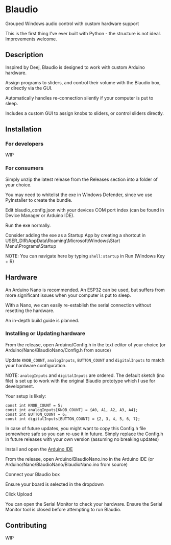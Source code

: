 # Blaudio
Grouped Windows audio control with custom hardware support

This is the first thing I've ever built with Python - the structure is not ideal. Improvements welcome.

## Description
Inspired by Deej, Blaudio is designed to work with custom Arduino hardware.

Assign programs to sliders, and control their volume with the Blaudio box, or directly via the GUI.

Automatically handles re-connection silently if your computer is put to sleep.

Includes a custom GUI to assign knobs to sliders, or control sliders directly.

## Installation
### For developers
WIP
### For consumers
Simply unzip the latest release from the Releases section into a folder of your choice.

You may need to whitelist the exe in Windows Defender, since we use PyInstaller to create the bundle.

Edit blaudio_config.json with your devices COM port index (can be found in Device Manager or Arduino IDE).

Run the exe normally.

Consider adding the exe as a Startup App by creating a shortcut in USER_DIR\AppData\Roaming\Microsoft\Windows\Start Menu\Programs\Startup

NOTE: You can navigate here by typing `shell:startup` in Run (Windows Key + R)

## Hardware
An Arduino Nano is recommended. An ESP32 can be used, but suffers from more significant issues when your computer is put to sleep.

With a Nano, we can easily re-establish the serial connection without resetting the hardware.

An in-depth build guide is planned.

### Installing or Updating hardware
From the release, open Arduino/Config.h in the text editor of your choice (or Arduino/Nano/BlaudioNano/Config.h from source)

Update `KNOB_COUNT`, `analogInputs`, `BUTTON_COUNT` and `digitalInputs` to match your hardware configuration.

NOTE: `analogInputs` and `digitalInputs` are ordered. The default sketch (ino file) is set up to work with the original Blaudio prototype which I use for development.

Your setup is likely:

```
const int KNOB_COUNT = 5;
const int analogInputs[KNOB_COUNT] = {A0, A1, A2, A3, A4};
const int BUTTON_COUNT = 6;
const int digitalInputs[BUTTON_COUNT] = {2, 3, 4, 5, 6, 7};
```

In case of future updates, you might want to copy this Config.h file somewhere safe so you can re-use it in future. Simply replace the Config.h in future releases with your own version (assuming no breaking updates)

Install and open the [Arduino IDE](https://www.arduino.cc/en/software)

From the release, open Arduino/BlaudioNano.ino in the Arduino IDE (or Arduino/Nano/BlaudioNano/BlaudioNano.ino from source)

Connect your Blaudio box

Ensure your board is selected in the dropdown

Click Upload

You can open the Serial Monitor to check your hardware. Ensure the Serial Monitor tool is closed before attempting to run Blaudio.

## Contributing
WIP